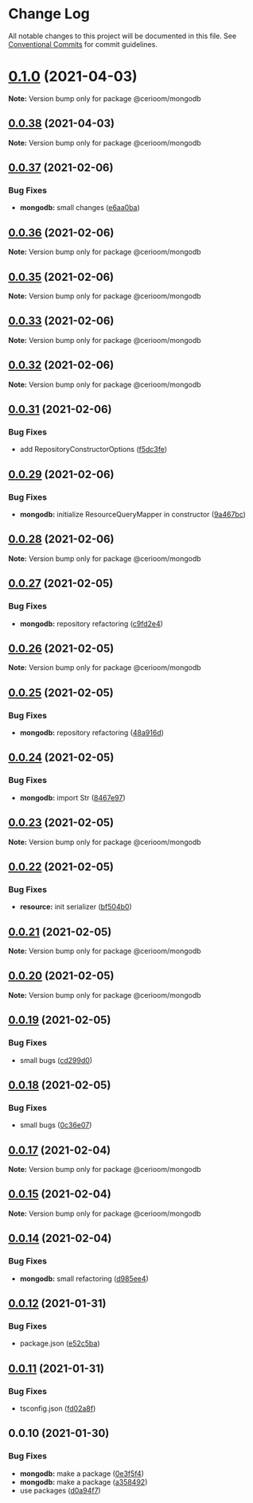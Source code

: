 # Change Log

All notable changes to this project will be documented in this file.
See [Conventional Commits](https://conventionalcommits.org) for commit guidelines.

# [0.1.0](https://github.com/cerioom/cerioom-node/compare/v0.0.38...v0.1.0) (2021-04-03)

**Note:** Version bump only for package @cerioom/mongodb





## [0.0.38](https://github.com/cerioom/cerioom-node/compare/v0.0.37...v0.0.38) (2021-04-03)

**Note:** Version bump only for package @cerioom/mongodb





## [0.0.37](https://github.com/cerioom/cerioom-node/compare/v0.0.36...v0.0.37) (2021-02-06)


### Bug Fixes

* **mongodb:** small changes ([e6aa0ba](https://github.com/cerioom/cerioom-node/commit/e6aa0ba77a8baa2373339da127edc7352736f403))





## [0.0.36](https://github.com/cerioom/cerioom-node/compare/v0.0.35...v0.0.36) (2021-02-06)

**Note:** Version bump only for package @cerioom/mongodb





## [0.0.35](https://github.com/cerioom/cerioom-node/compare/v0.0.33...v0.0.35) (2021-02-06)

**Note:** Version bump only for package @cerioom/mongodb





## [0.0.33](https://github.com/cerioom/cerioom-node/compare/v0.0.32...v0.0.33) (2021-02-06)

**Note:** Version bump only for package @cerioom/mongodb





## [0.0.32](https://github.com/cerioom/cerioom-node/compare/v0.0.31...v0.0.32) (2021-02-06)

**Note:** Version bump only for package @cerioom/mongodb





## [0.0.31](https://github.com/cerioom/cerioom-node/compare/v0.0.29...v0.0.31) (2021-02-06)


### Bug Fixes

* add RepositoryConstructorOptions ([f5dc3fe](https://github.com/cerioom/cerioom-node/commit/f5dc3fe80514d9acd7443aba5ac8af9a7e0bedad))





## [0.0.29](https://github.com/cerioom/cerioom-node/compare/v0.0.28...v0.0.29) (2021-02-06)


### Bug Fixes

* **mongodb:** initialize ResourceQueryMapper in constructor ([9a467bc](https://github.com/cerioom/cerioom-node/commit/9a467bc76db26fe0f62523a8269d71315d6bec26))





## [0.0.28](https://github.com/cerioom/cerioom-node/compare/v0.0.27...v0.0.28) (2021-02-06)

**Note:** Version bump only for package @cerioom/mongodb





## [0.0.27](https://github.com/cerioom/cerioom-node/compare/v0.0.26...v0.0.27) (2021-02-05)


### Bug Fixes

* **mongodb:** repository refactoring ([c9fd2e4](https://github.com/cerioom/cerioom-node/commit/c9fd2e4cbbe485e5de52191847d0af2caef55059))





## [0.0.26](https://github.com/cerioom/cerioom-node/compare/v0.0.25...v0.0.26) (2021-02-05)

**Note:** Version bump only for package @cerioom/mongodb





## [0.0.25](https://github.com/cerioom/cerioom-node/compare/v0.0.24...v0.0.25) (2021-02-05)


### Bug Fixes

* **mongodb:** repository refactoring ([48a916d](https://github.com/cerioom/cerioom-node/commit/48a916da0ef2fb28b6bf6025ff337e691a9c2318))





## [0.0.24](https://github.com/cerioom/cerioom-node/compare/v0.0.23...v0.0.24) (2021-02-05)


### Bug Fixes

* **mongodb:** import Str ([8467e97](https://github.com/cerioom/cerioom-node/commit/8467e97ef1249c1f13b474881331d63bbbe0ea01))





## [0.0.23](https://github.com/cerioom/cerioom-node/compare/v0.0.22...v0.0.23) (2021-02-05)

**Note:** Version bump only for package @cerioom/mongodb





## [0.0.22](https://github.com/cerioom/cerioom-node/compare/v0.0.21...v0.0.22) (2021-02-05)


### Bug Fixes

* **resource:** init serializer ([bf504b0](https://github.com/cerioom/cerioom-node/commit/bf504b0d1d5cf57ec42b096cdd708431b25cbf19))





## [0.0.21](https://github.com/cerioom/cerioom-node/compare/v0.0.20...v0.0.21) (2021-02-05)

**Note:** Version bump only for package @cerioom/mongodb





## [0.0.20](https://github.com/cerioom/cerioom-node/compare/v0.0.19...v0.0.20) (2021-02-05)

**Note:** Version bump only for package @cerioom/mongodb





## [0.0.19](https://github.com/cerioom/cerioom-node/compare/v0.0.18...v0.0.19) (2021-02-05)


### Bug Fixes

* small bugs ([cd299d0](https://github.com/cerioom/cerioom-node/commit/cd299d03b0248b3faad80f0c3a30ca10bcdb8765))





## [0.0.18](https://github.com/cerioom/cerioom-node/compare/v0.0.17...v0.0.18) (2021-02-05)


### Bug Fixes

* small bugs ([0c36e07](https://github.com/cerioom/cerioom-node/commit/0c36e0737d21bf734abe41a0062e6c3817885eca))





## [0.0.17](https://github.com/cerioom/cerioom-node/compare/v0.0.15...v0.0.17) (2021-02-04)

**Note:** Version bump only for package @cerioom/mongodb





## [0.0.15](https://github.com/cerioom/cerioom-node/compare/v0.0.14...v0.0.15) (2021-02-04)

**Note:** Version bump only for package @cerioom/mongodb





## [0.0.14](https://github.com/cerioom/cerioom-node/compare/v0.0.12...v0.0.14) (2021-02-04)


### Bug Fixes

* **mongodb:** small refactoring ([d985ee4](https://github.com/cerioom/cerioom-node/commit/d985ee41f825965ca89721f88a0e50a3d65f4146))





## [0.0.12](https://github.com/cerioom/cerioom-node/compare/v0.0.11...v0.0.12) (2021-01-31)


### Bug Fixes

* package.json ([e52c5ba](https://github.com/cerioom/cerioom-node/commit/e52c5ba1a631ff072ec777e9933f5d0029eef551))





## [0.0.11](https://github.com/cerioom/cerioom-node/compare/v0.0.10...v0.0.11) (2021-01-31)


### Bug Fixes

* tsconfig.json ([fd02a8f](https://github.com/cerioom/cerioom-node/commit/fd02a8f942200ee144fe6e8c609a20d8b35d8e3d))





## 0.0.10 (2021-01-30)


### Bug Fixes

* **mongodb:** make a package ([0e3f5f4](https://github.com/cerioom/cerioom-node/commit/0e3f5f4a9c6208fef049e8926f1e89e786e6d23e))
* **mongodb:** make a package ([a358492](https://github.com/cerioom/cerioom-node/commit/a358492681bd6bf460f102a8c62d1a34f9e321c9))
* use packages ([d0a94f7](https://github.com/cerioom/cerioom-node/commit/d0a94f795e29fdae96fe1eb8123f4777ed3ec6ec))
